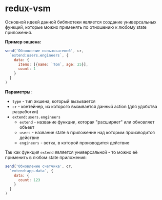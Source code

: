 # redux-vsm

Основной идеей данной библиотеки является создание универсальных функций, которые можно применять
по отношению к любому state приложения.

**Пример экшена:**
```js
send('Обновление пользователей', cr,
  `extend:users.engineers`, {
    data: {
      items: [{name: `Tom`, age: 25}],
      count: 1
    }
  }
)
```

**Параметры:**
- `type` - тип экшена, который вызывается
- `cr` - контейнер, из которого вызывается данный action (для удобства разработки)
- `extend:users.engineers`
  - `extend` - название функции, которая "расширяет" или обновляет объект<br />
  - `users` - название state в приложение над которым производится действие<br />
  - `engineers` - ветка, в которой производится действие<br />

Так как функция `extend` является универсальной - то можно её применить в любом state приложения:
```js
send('Обновление счетчика', cr,
  `extend:app.data`, {
    data: {
      count: 123
    }
  }
)
```
